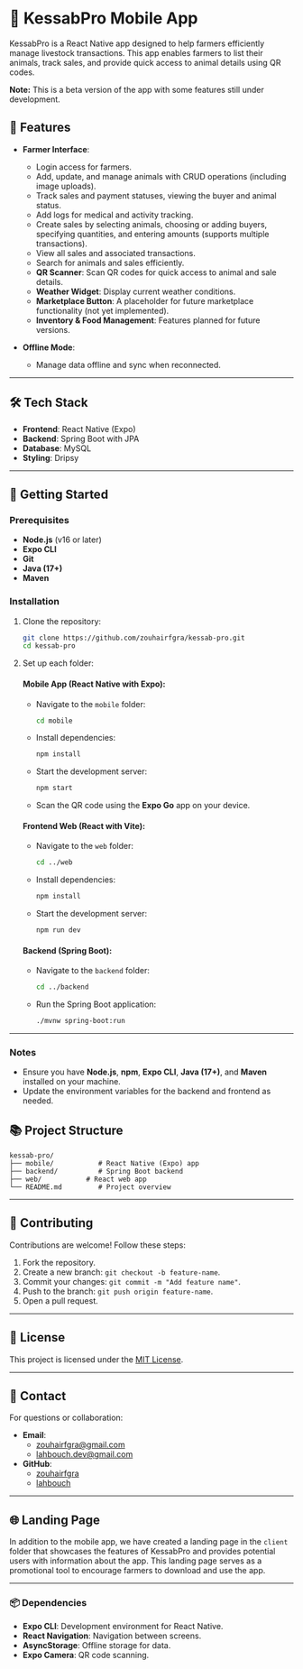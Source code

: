 # 🐑 KessabPro Mobile App

KessabPro is a React Native app designed to help farmers efficiently manage livestock transactions. This app enables farmers to list their animals, track sales, and provide quick access to animal details using QR codes.

**Note:** This is a beta version of the app with some features still under development.

## 📱 Features

- **Farmer Interface**:
  - Login access for farmers.
  - Add, update, and manage animals with CRUD operations (including image uploads).
  - Track sales and payment statuses, viewing the buyer and animal status.
  - Add logs for medical and activity tracking.
  - Create sales by selecting animals, choosing or adding buyers, specifying quantities, and entering amounts (supports multiple transactions).
  - View all sales and associated transactions.
  - Search for animals and sales efficiently.
  - **QR Scanner**: Scan QR codes for quick access to animal and sale details.
  - **Weather Widget**: Display current weather conditions.
  - **Marketplace Button**: A placeholder for future marketplace functionality (not yet implemented).
  - **Inventory & Food Management**: Features planned for future versions.

- **Offline Mode**:
  - Manage data offline and sync when reconnected.

---

## 🛠 Tech Stack

- **Frontend**: React Native (Expo)
- **Backend**: Spring Boot with JPA
- **Database**: MySQL
- **Styling**: Dripsy

---

## 🚀 Getting Started

### Prerequisites

- **Node.js** (v16 or later)
- **Expo CLI**
- **Git**
- **Java (17+)**
- **Maven**

### Installation

1. Clone the repository:
   ```bash
   git clone https://github.com/zouhairfgra/kessab-pro.git
   cd kessab-pro
   ```

2. Set up each folder:

   #### Mobile App (React Native with Expo):
   - Navigate to the `mobile` folder:
     ```bash
     cd mobile
     ```
   - Install dependencies:
     ```bash
     npm install
     ```
   - Start the development server:
     ```bash
     npm start
     ```
   - Scan the QR code using the **Expo Go** app on your device.

   #### Frontend Web (React with Vite):
   - Navigate to the `web` folder:
     ```bash
     cd ../web
     ```
   - Install dependencies:
     ```bash
     npm install
     ```
   - Start the development server:
     ```bash
     npm run dev
     ```

   #### Backend (Spring Boot):
   - Navigate to the `backend` folder:
     ```bash
     cd ../backend
     ```
   - Run the Spring Boot application:
     ```bash
     ./mvnw spring-boot:run
     ```

---

### Notes

- Ensure you have **Node.js**, **npm**, **Expo CLI**, **Java (17+)**, and **Maven** installed on your machine.
- Update the environment variables for the backend and frontend as needed.

## 📚 Project Structure

```plaintext
kessab-pro/
├── mobile/           # React Native (Expo) app
├── backend/          # Spring Boot backend
├── web/           # React web app 
└── README.md         # Project overview
```

---

## 🌟 Contributing

Contributions are welcome! Follow these steps:
1. Fork the repository.
2. Create a new branch: `git checkout -b feature-name`.
3. Commit your changes: `git commit -m "Add feature name"`.
4. Push to the branch: `git push origin feature-name`.
5. Open a pull request.

---

## 📝 License

This project is licensed under the [MIT License](LICENSE).

---

## 📧 Contact

For questions or collaboration:
- **Email**: 
    - zouhairfgra@gmail.com
    - lahbouch.dev@gmail.com
- **GitHub**: 
    - [zouhairfgra](https://github.com/zouhairfgra)
    - [lahbouch](https://github.com/lahbouch)

---

## 🌐 Landing Page

In addition to the mobile app, we have created a landing page in the `client` folder that showcases the features of KessabPro and provides potential users with information about the app. This landing page serves as a promotional tool to encourage farmers to download and use the app.

---

### 📦 Dependencies

- **Expo CLI**: Development environment for React Native.
- **React Navigation**: Navigation between screens.
- **AsyncStorage**: Offline storage for data.
- **Expo Camera**: QR code scanning.
